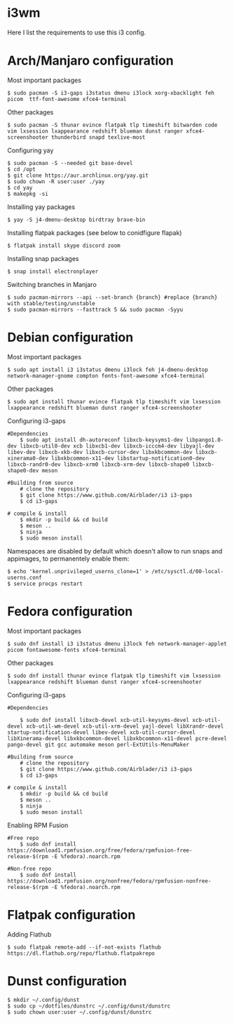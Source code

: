 # i3wm

Here I list the requirements to use this i3 config.

# Arch/Manjaro configuration

Most important packages

    $ sudo pacman -S i3-gaps i3status dmenu i3lock xorg-xbacklight feh picom  ttf-font-awesome xfce4-terminal 

Other packages

    $ sudo pacman -S thunar evince flatpak tlp timeshift bitwarden code vim lxsession lxappearance redshift blueman dunst ranger xfce4-screenshooter thunderbird snapd texlive-most

Configuring yay

    $ sudo pacman -S --needed git base-devel
    $ cd /opt
    $ git clone https://aur.archlinux.org/yay.git
    $ sudo chown -R user:user ./yay
    $ cd yay
    $ makepkg -si

Installing yay packages

    $ yay -S j4-dmenu-desktop birdtray brave-bin

Installing flatpak packages (see below to conidfigure flapak)
    
    $ flatpak install skype discord zoom	

Installing snap packages

    $ snap install electronplayer

Switching branches in Manjaro

    $ sudo pacman-mirrors --api --set-branch {branch} #replace {branch} with stable/testing/unstable
    $ sudo pacman-mirrors --fasttrack 5 && sudo pacman -Syyu

# Debian configuration

Most important packages

    $ sudo apt install i3 i3status dmenu i3lock feh j4-dmenu-desktop network-manager-gnome compton fonts-font-awesome xfce4-terminal

Other packages

    $ sudo apt install thunar evince flatpak tlp timeshift vim lxsession lxappearance redshift blueman dunst ranger xfce4-screenshooter

Configuring i3-gaps
    
    #Dependencies
        $ sudo apt install dh-autoreconf libxcb-keysyms1-dev libpango1.0-dev libxcb-util0-dev xcb libxcb1-dev libxcb-icccm4-dev libyajl-dev libev-dev libxcb-xkb-dev libxcb-cursor-dev libxkbcommon-dev libxcb-xinerama0-dev libxkbcommon-x11-dev libstartup-notification0-dev libxcb-randr0-dev libxcb-xrm0 libxcb-xrm-dev libxcb-shape0 libxcb-shape0-dev meson
    
    #Building from source
        # clone the repository
        $ git clone https://www.github.com/Airblader/i3 i3-gaps
        $ cd i3-gaps

    # compile & install
        $ mkdir -p build && cd build
        $ meson ..
        $ ninja
        $ sudo meson install

Namespaces are disabled by default which doesn't allow to run snaps and appimages, to permanentely enable them:

    $ echo 'kernel.unprivileged_userns_clone=1' > /etc/sysctl.d/00-local-userns.conf
    $ service procps restart


# Fedora configuration

Most important packages

    $ sudo dnf install i3 i3status dmenu i3lock feh network-manager-applet picom fontawesome-fonts xfce4-terminal

Other packages

    $ sudo dnf install thunar evince flatpak tlp timeshift vim lxsession lxappearance redshift blueman dunst ranger xfce4-screenshooter

Configuring i3-gaps
    
    #Dependencies

        $ sudo dnf install libxcb-devel xcb-util-keysyms-devel xcb-util-devel xcb-util-wm-devel xcb-util-xrm-devel yajl-devel libXrandr-devel startup-notification-devel libev-devel xcb-util-cursor-devel libXinerama-devel libxkbcommon-devel libxkbcommon-x11-devel pcre-devel pango-devel git gcc automake meson perl-ExtUtils-MenuMaker

    #Building from source
        # clone the repository
        $ git clone https://www.github.com/Airblader/i3 i3-gaps
        $ cd i3-gaps

    # compile & install
        $ mkdir -p build && cd build
        $ meson ..
        $ ninja
        $ sudo meson install

Enabling RPM Fusion
    
    #Free repo
        $ sudo dnf install https://download1.rpmfusion.org/free/fedora/rpmfusion-free-release-$(rpm -E %fedora).noarch.rpm   
    
    #Non-free repo
        $ sudo dnf install https://download1.rpmfusion.org/nonfree/fedora/rpmfusion-nonfree-release-$(rpm -E %fedora).noarch.rpm

# Flatpak configuration

Adding Flathub

    $ sudo flatpak remote-add --if-not-exists flathub https://dl.flathub.org/repo/flathub.flatpakrepo

# Dunst configuration
    
    
    $ mkdir ~/.config/dunst
    $ sudo cp ~/dotfiles/dunstrc ~/.config/dunst/dunstrc
    $ sudo chown user:user ~/.config/dunst/dunstrc
